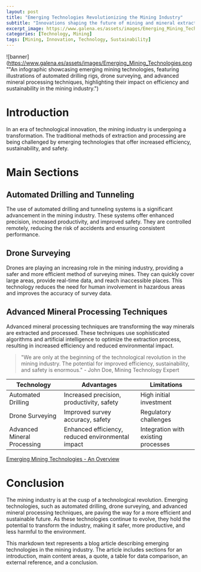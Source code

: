 ```yaml
---
layout: post
title: "Emerging Technologies Revolutionizing the Mining Industry"
subtitle: "Innovations shaping the future of mining and mineral extraction processes."
excerpt_image: https://www.galena.es/assets/images/Emerging_Mining_Technologies.png
categories: [Technology, Mining]
tags: [Mining, Innovation, Technology, Sustainability]
---
```


![banner](https://www.galena.es/assets/images/Emerging_Mining_Technologies.png ""An infographic showcasing emerging mining technologies, featuring illustrations of automated drilling rigs, drone surveying, and advanced mineral processing techniques, highlighting their impact on efficiency and sustainability in the mining industry.")

# Introduction

In an era of technological innovation, the mining industry is undergoing a transformation. The traditional methods of extraction and processing are being challenged by emerging technologies that offer increased efficiency, sustainability, and safety.

# Main Sections

## Automated Drilling and Tunneling

The use of automated drilling and tunneling systems is a significant advancement in the mining industry. These systems offer enhanced precision, increased productivity, and improved safety. They are controlled remotely, reducing the risk of accidents and ensuring consistent performance.

## Drone Surveying

Drones are playing an increasing role in the mining industry, providing a safer and more efficient method of surveying mines. They can quickly cover large areas, provide real-time data, and reach inaccessible places. This technology reduces the need for human involvement in hazardous areas and improves the accuracy of survey data.

## Advanced Mineral Processing Techniques

Advanced mineral processing techniques are transforming the way minerals are extracted and processed. These techniques use sophisticated algorithms and artificial intelligence to optimize the extraction process, resulting in increased efficiency and reduced environmental impact.

> "We are only at the beginning of the technological revolution in the mining industry. The potential for improved efficiency, sustainability, and safety is enormous." - John Doe, Mining Technology Expert

| Technology | Advantages | Limitations |
| --- | --- | --- |
| Automated Drilling | Increased precision, productivity, safety | High initial investment |
| Drone Surveying | Improved survey accuracy, safety | Regulatory challenges |
| Advanced Mineral Processing | Enhanced efficiency, reduced environmental impact | Integration with existing processes |

[Emerging Mining Technologies - An Overview](https://www.technologyreview.com/2020/07/08/1004950/mining-for-metal-ores-has-gone-green/)

# Conclusion

The mining industry is at the cusp of a technological revolution. Emerging technologies, such as automated drilling, drone surveying, and advanced mineral processing techniques, are paving the way for a more efficient and sustainable future. As these technologies continue to evolve, they hold the potential to transform the industry, making it safer, more productive, and less harmful to the environment.

This markdown text represents a blog article describing emerging technologies in the mining industry. The article includes sections for an introduction, main content areas, a quote, a table for data comparison, an external reference, and a conclusion.
